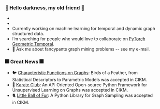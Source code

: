 ### :sparkler: Hello darkness, my old friend :sparkler:

- 
- 
- Currently working on machine learning for temporal and dynamic graph structured data.
- I’m searching for people who would love to collaborate on [PyTorch Geometric Temporal](https://github.com/benedekrozemberczki/pytorch_geometric_temporal).
- :email: Ask me about fancypants graph mining problems -- see my e-mail.

### :fireworks: Great News :fireworks:
- :bird: [Characteristic Functions on Graphs](https://github.com/benedekrozemberczki/FEATHER): Birds of a Feather, from Statistical Descriptors to Parametric Models was accepted in CIKM.
- :japanese_castle: [Karate Club](https://github.com/benedekrozemberczki/karateclub): An API Oriented Open-source Python Framework for Unsupervised Learning on Graphs was accepted in CIKM.
- :cat2: [Little Ball of Fur](https://github.com/benedekrozemberczki/littleballoffur): A Python Library for Graph Sampling was accepted in CIKM.
